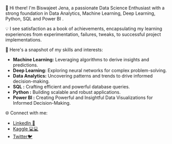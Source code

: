 👋 Hi there! I'm Biswajeet Jena, a passionate Data Science Enthusiast with a strong foundation in Data Analytics, Machine Learning, Deep Learning, Python, SQL and Power BI .

💡 I see satisfaction as a book of achievements, encapsulating my learning experiences from experimentation, failures, tweaks, to successful project implementations.

🚀 Here's a snapshot of my skills and interests:
- **Machine Learning:** Leveraging algorithms to derive insights and predictions.
- **Deep Learning:** Exploring neural networks for complex problem-solving.
- **Data Analytics:** Uncovering patterns and trends to drive informed decision-making.
- **SQL :** Crafting efficient and powerful database queries.
- **Python :** Building scalable and robust applications.
- **Power BI :** Creating Powerful and Insightful Data Visualizations for Informed Decision-Making.

🌐 Connect with me:
- [LinkedIn 💼](https://www.linkedin.com/in/biswajeet-jena-250541226/)
- [Kaggle 💻💻](https://www.kaggle.com/biswajeetjena7)
- [Twitter🐦 ](https://twitter.com/7biswajeet7)

